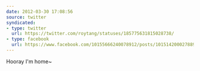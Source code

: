 ```yaml
---
date: 2012-03-30 17:08:56
source: twitter
syndicated:
- type: twitter
  url: https://twitter.com/roytang/statuses/185775631815028738/
- type: facebook
  url: https://www.facebook.com/10155666240078912/posts/10151420002788912
---
```


Hooray I'm home~